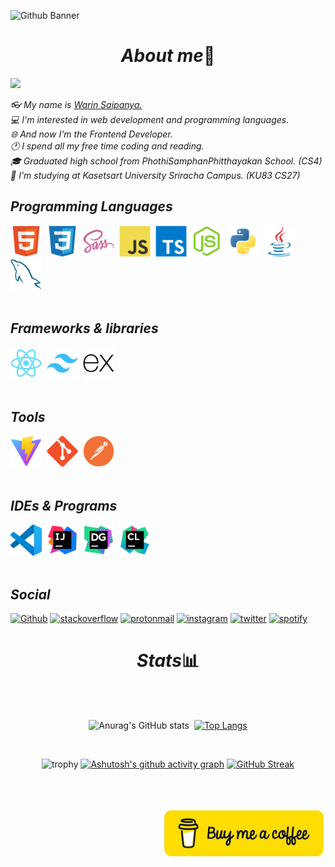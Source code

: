 ![Github Banner](https://kinsta.com/fr/wp-content/uploads/sites/4/2023/02/github-pages.jpg)

<h1 align="center"><i>About me</i>📕</h1>


<div>

  [![](https://visitcount.itsvg.in/api?id=Warin&label=Profile%20Views&color=6&icon=2&pretty=false)](https://visitcount.itsvg.in)

    
  <i>👓 My name is <a href="https://www.instagram.com/warin.tsx">Warin Saipanya.</a></i><br/>
  <i>💻 I'm interested in web development and programming languages.</i><br/>
  <i>🌐 And now I'm the Frontend Developer.</a></i><br/>
  <i>🕐 I spend all my free time coding and reading.</i><br/>
  <i>🎓 Graduated high school from PhothiSamphanPhitthayakan School. (CS4)</i><br/>
  <i>🏫 I'm studying at Kasetsart University Sriracha Campus. (KU83 CS27)</i>
</div>

<span>
<h2><i>Programming Languages</i></h2>
  <div>
    <img src="icons/HTML5.svg" height="50vh" width="50vh">&nbsp;
    <img src="icons/CSS3.svg" height="50vh" width="50vh">&nbsp;
    <img src="icons/Sass.svg" height="50vh" width="50vh">&nbsp;
    <img src="icons/JavaScript.svg" height="50vh" width="50vh">&nbsp;
    <img src="icons/TypeScript.svg" height="50vh" width="50vh">&nbsp;
    <img src="icons/Node.js.svg" height="50vh" width="50vh">&nbsp;
    <img src="icons/Python.svg" height="50vh" width="50vh">&nbsp;
    <img src="icons/Java.svg" height="50vh" width="50vh">&nbsp;
    <img src="icons/MySQL.svg" height="50vh" width="50vh">
  </div>
<br/>
  
<h2><i>Frameworks & libraries</i></h2>
  <div>
    <img src="icons/React.svg" height="50vh" width="50vh">&nbsp; 
    <img src="icons/Tailwind CSS.svg" height="50vh" width="50vh">&nbsp; 
    <img src="icons/Express.svg" height="50vh" width="50vh">
  </div>
<br/>

<h2><i>Tools</i></h2>
  <div>
      <img src="icons/Vite.js.svg" height="50vh" width="50vh">&nbsp; 
      <img src="icons/Git.svg" height="50vh" width="50vh">&nbsp;
      <img src="icons/Postman.svg" height="50vh" width="50vh">
  </div>
<br/>

<h2><i>IDEs & Programs</i></h2>
  <div>
      <img src="icons/Visual Studio Code (VS Code).svg" height="50vh" width="50vh">&nbsp;
      <img src="icons/IntelliJ IDEA.svg" height="50vh" width="50vh">&nbsp;
      <img src="icons/DataGrip.svg" height="50vh" width="50vh">&nbsp;
      <img src="icons/CLion.svg" height="50vh" width="50vh">
  </div>
<br/>

<h2><i>Social</i></h2>
  <a href='https://github.com/WarinCode' target="_blank"><img alt='Github' src='https://img.shields.io/badge/Github-100000?style=for-the-badge&logo=Github&logoColor=white&labelColor=black&color=010100'/></a>
  <a href='https://stackoverflow.com/users/17977124/9%e0%b8%97%e0%b8%b8%e0%b8%99' target="_blank"><img alt='stackoverflow' src='https://img.shields.io/badge/stackoverflow-100000?style=for-the-badge&logo=stackoverflow&logoColor=f19544&labelColor=FFFFFF&color=FAFAFA'/></a>
    <a href='https://proton.me' target="_blank"><img alt='protonmail' src='https://img.shields.io/badge/proton-100000?style=for-the-badge&logo=protonmail&logoColor=white&labelColor=6d4aff&color=6d4aff'/></a>
  <a href='https://www.instagram.com/warin.tsx/' target="_blank"><img alt='instagram' src='https://img.shields.io/badge/instagram-100000?style=for-the-badge&logo=instagram&logoColor=white&labelColor=ff1984&color=ff1984'/></a>
  <a href='https://twitter.com/WarinCode' target="_blank"><img alt='twitter' src='https://img.shields.io/badge/twitter-100000?style=for-the-badge&logo=twitter&logoColor=white&labelColor=179cf0&color=179cf0'/></a>
  <a href='https://open.spotify.com/user/31xvj63svkvkxttiq5sbh7ldl3bm?si=9753c530fe5144f9' target="_blank"><img alt='spotify' src='https://img.shields.io/badge/spotify-100000?style=for-the-badge&logo=spotify&logoColor=FFFFFF&labelColor=1ed760&color=1ed760'/></a>
</span>

<h1 align="center"><i>Stats</i>📊</h1><br/>
<div align="center"><br/>
  
![Anurag's GitHub stats](https://github-readme-stats.vercel.app/api?username=WarinCode&show_icons=true&theme=tokyonight&border_color=7b00a8&card_width=400&border_radius=25&rank_icon=github&include_all_commits=true&line_height=30)&nbsp;
[![Top Langs](https://github-readme-stats.vercel.app/api/top-langs/?username=WarinCode&theme=tokyonight&layout=donut-vertical&border_color=7b00a8&border_radius=25&langs_count=50)](https://github.com/anuraghazra/github-readme-stats)

<br>

![trophy](https://github-profile-trophy.vercel.app/?username=WarinCode&theme=juicyfresh&column=8&row=1&margin-w=15&margin-h=19)
[![Ashutosh's github activity graph](https://github-readme-activity-graph.vercel.app/graph?username=WarinCode&hide_border=true&theme=react-dark&radius=5)](https://github.com/ashutosh00710/github-readme-activity-graph)
[![GitHub Streak](https://streak-stats.demolab.com?user=WarinCode&theme=react&hide_border=true&border_radius=23&date_format=j%20M%5B%20Y%5D)](https://git.io/streak-stats)

</div>


<br/><br/>

<a href="https://www.buymeacoffee.com/varin" style="position:relative; right:0">
  <img src="img/btn-buymeacoffee.png" alt="buymeacoffee" style="width:260px; height:80px;" align="right" />
</a>
